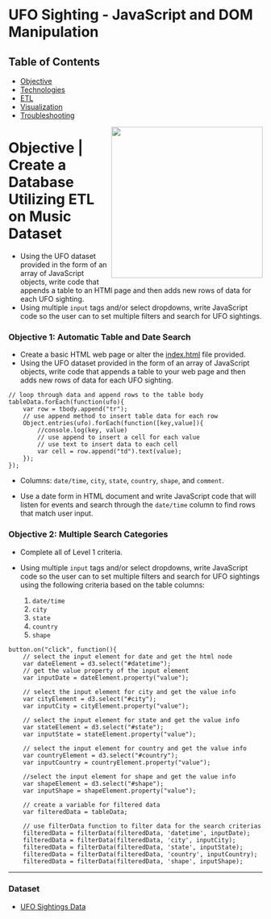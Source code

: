 # UFO Sighting - JavaScript and DOM Manipulation

## Table of Contents
* [Objective](#Objective)
* [Technologies](#Technologies)
* [ETL](#ETL)
* [Visualization](#Visualization)
* [Troubleshooting](#Troubleshooting)

<img src="website_screenshot.png" width=300 align=right>

# Objective | Create a Database Utilizing ETL on Music Dataset
* Using the UFO dataset provided in the form of an array of JavaScript objects, write code that appends a table to an HTMl page and then adds new rows of data for each UFO sighting.
* Using multiple `input` tags and/or select dropdowns, write JavaScript code so the user can to set multiple filters and search for UFO sightings.

### Objective 1: Automatic Table and Date Search

* Create a basic HTML web page or alter the [index.html](StarterCode/index.html) file provided.
* Using the UFO dataset provided in the form of an array of JavaScript objects, write code that appends a table to your web page and then adds new rows of data for each UFO sighting.

```
// loop through data and append rows to the table body
tableData.forEach(function(ufo){
    var row = tbody.append("tr");
    // use append method to insert table data for each row
    Object.entries(ufo).forEach(function([key,value]){
        //console.log(key, value)
        // use append to insert a cell for each value
        // use text to insert data to each cell
        var cell = row.append("td").text(value);
    });
});
```
* Columns: `date/time`, `city`, `state`, `country`, `shape`, and `comment`.

* Use a date form in HTML document and write JavaScript code that will listen for events and search through the `date/time` column to find rows that match user input.


### Objective 2: Multiple Search Categories

* Complete all of Level 1 criteria.

* Using multiple `input` tags and/or select dropdowns, write JavaScript code so the user can to set multiple filters and search for UFO sightings using the following criteria based on the table columns:

  1. `date/time`
  2. `city`
  3. `state`
  4. `country`
  5. `shape`

```
button.on("click", function(){
    // select the input element for date and get the html node
    var dateElement = d3.select("#datetime");
    // get the value property of the input element
    var inputDate = dateElement.property("value");
    
    // select the input element for city and get the value info
    var cityElement = d3.select("#city");
    var inputCity = cityElement.property("value");

    // select the input element for state and get the value info
    var stateElement = d3.select("#state");
    var inputState = stateElement.property("value");

    // select the input element for country and get the value info
    var countryElement = d3.select("#country");
    var inputCountry = countryElement.property("value");

    //select the input element for shape and get the value info
    var shapeElement = d3.select("#shape");
    var inputShape = shapeElement.property("value");

    // create a variable for filtered data
    var filteredData = tableData;

    // use filterData function to filter data for the search criterias
    filteredData = filterData(filteredData, 'datetime', inputDate);
    filteredData = filterData(filteredData, 'city', inputCity);
    filteredData = filterData(filteredData, 'state', inputState);
    filteredData = filterData(filteredData, 'country', inputCountry);
    filteredData = filterData(filteredData, 'shape', inputShape);
```

- - -

### Dataset

* [UFO Sightings Data](StarterCode/static/js/data.js)

